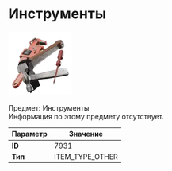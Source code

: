 # Инструменты

![Item Image](../img/7931.webp?raw=true)

Предмет: Инструменты<br>Информация по этому предмету отсутствует.


| Параметр | Значение |
|----------|----------|
| **ID** | 7931 |
| **Тип** | ITEM_TYPE_OTHER |

